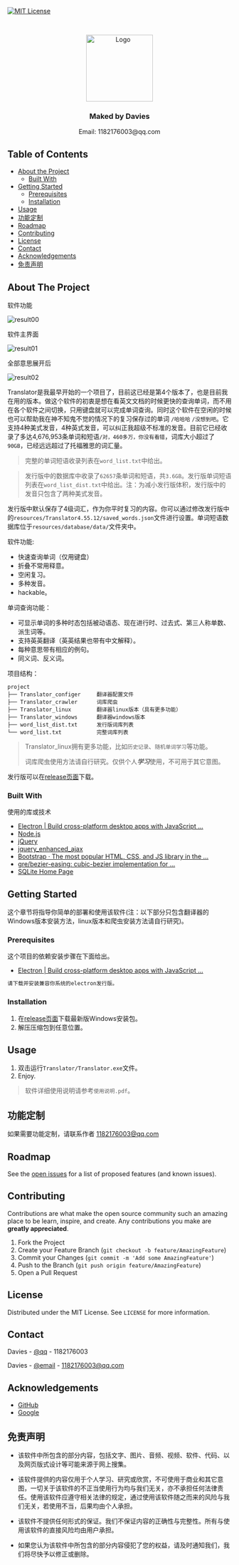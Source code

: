 
[![MIT License][license-shield]][license-url]



<br />
<p align="center">
  <a href="https://github.com/DaviesGit">
    <img src="readme_images/Ideal_Logo_Davies.ico" alt="Logo" width="150">
  </a>

  <h3 align="center">Maked by Davies</h3>

  <p align="center">
    Email: 1182176003@qq.com
<!--     <br />
    <a href="https://github.com/DaviesGit"><strong>Explore the docs »</strong></a>
    <br />
    <br />
    <a href="javascript:void(0)">View Demo</a>
    ·
    <a href="javascript:void(0)">Report Bug</a>
    ·
    <a href="javascript:void(0)">Request Feature</a> -->
  </p>
</p>



<!-- TABLE OF CONTENTS -->
## Table of Contents

* [About the Project](#about-the-project)
  * [Built With](#built-with)
* [Getting Started](#getting-started)
  * [Prerequisites](#prerequisites)
  * [Installation](#installation)
* [Usage](#usage)
* [功能定制](#功能定制)
* [Roadmap](#roadmap)
* [Contributing](#contributing)
* [License](#license)
* [Contact](#contact)
* [Acknowledgements](#acknowledgements)
* [免责声明](#免责声明)


<!-- ABOUT THE PROJECT -->
## About The Project

软件功能

![result00](readme_images/result00.png)

软件主界面

![result01](readme_images/result01.png)

全部意思展开后

![result02](readme_images/result02.png)

Translator是我最早开始的一个项目了，目前这已经是第4个版本了，也是目前我在用的版本。做这个软件的初衷是想在看英文文档的时候更快的查询单词，而不用在各个软件之间切换，只用键盘就可以完成单词查询。同时这个软件在空闲的时候也可以帮助我在神不知鬼不觉的情况下的复习保存过的单词 `/哈哈哈` `/没想到吧`。它支持4种美式发音，4种英式发音，可以纠正我超级不标准的发音。目前它已经收录了多达4,676,953条单词和短语`/对，460多万，你没有看错`，词库大小超过了`90GB`，已经远远超过了托福雅思的词汇量。

> 完整的单词短语收录列表在`word_list.txt`中给出。

> 发行版中的数据库中收录了`62657`条单词和短语，共`3.6GB`。发行版单词短语列表在`word_list_dist.txt`中给出。注：为减小发行版体积，发行版中的发音只包含了两种美式发音。

发行版中默认保存了4级词汇，作为你平时复习的内容。你可以通过修改发行版中的`resources/Translator4.55.12/saved_words.json`文件进行设置。单词短语数据库位于`resources/database/data/`文件夹中。

软件功能:

* 快速查询单词（仅用键盘）
* 折叠不常用释意。
* 空闲复习。
* 多种发音。
* hackable。



单词查询功能：

* 可显示单词的多种时态包括被动语态、现在进行时、过去式、第三人称单数、派生词等。
* 支持英英翻译（英英结果也带有中文解释）。
* 每种意思带有相应的例句。
* 同义词、反义词。



项目结构：

```
project
├── Translator_configer     翻译器配置文件
├── Translator_crawler      词库爬虫
├── Translator_linux        翻译器linux版本（具有更多功能）
├── Translator_windows      翻译器windows版本
├── word_list_dist.txt      发行版词库列表
└── word_list.txt           完整词库列表
```

> Translator_linux拥有更多功能，比如`历史记录`、`随机单词学习`等功能。
>
>  词库爬虫使用方法请自行研究。仅供个人***学习***使用，不可用于其它意图。



发行版可以在[release页面]()下载。

### Built With
使用的库或技术
* [Electron | Build cross-platform desktop apps with JavaScript ...](https://www.electronjs.org/)
* [Node.js](https://nodejs.org/)
* [jQuery](https://jquery.com/)
*  [jquery_enhanced_ajax](https://github.com/DaviesGit/jquery_enhanced_ajax)
*  [Bootstrap · The most popular HTML, CSS, and JS library in the ...](https://getbootstrap.com/)
*  [gre/bezier-easing: cubic-bezier implementation for ...](https://github.com/gre/bezier-easing)
*  [SQLite Home Page](https://www.sqlite.org/)



<!-- GETTING STARTED -->

## Getting Started

这个章节将指导你简单的部署和使用该软件(注：以下部分只包含翻译器的Windows版本安装方法，linux版本和爬虫安装方法请自行研究)。

### Prerequisites

这个项目的依赖安装步骤在下面给出。
* [Electron | Build cross-platform desktop apps with JavaScript ...](https://www.electronjs.org/)
```sh
请下载并安装兼容你系统的electron发行版。
```

### Installation

1. 在[release页面]()下载最新版Windows安装包。
2. 解压压缩包到任意位置。



<!-- USAGE EXAMPLES -->
## Usage

1. 双击运行`Translator/Translator.exe`文件。
2. Enjoy.

> 软件详细使用说明请参考`使用说明.pdf`。


## 功能定制

如果需要功能定制，请联系作者 [1182176003@qq.com](1182176003@qq.com)



<!-- ROADMAP -->

## Roadmap

See the [open issues](https://example.com) for a list of proposed features (and known issues).



<!-- CONTRIBUTING -->
## Contributing

Contributions are what make the open source community such an amazing place to be learn, inspire, and create. Any contributions you make are **greatly appreciated**.

1. Fork the Project
2. Create your Feature Branch (`git checkout -b feature/AmazingFeature`)
3. Commit your Changes (`git commit -m 'Add some AmazingFeature'`)
4. Push to the Branch (`git push origin feature/AmazingFeature`)
5. Open a Pull Request



<!-- LICENSE -->
## License

Distributed under the MIT License. See `LICENSE` for more information.



<!-- CONTACT -->
## Contact

Davies - [@qq](1182176003) - 1182176003

Davies - [@email](1182176003@qq.com) - 1182176003@qq.com



<!-- ACKNOWLEDGEMENTS -->
## Acknowledgements
* [GitHub](https://github.com/)
* [Google](https://www.google.com/)



## 免责声明
* 该软件中所包含的部分内容，包括文字、图片、音频、视频、软件、代码、以及网页版式设计等可能来源于网上搜集。

* 该软件提供的内容仅用于个人学习、研究或欣赏，不可使用于商业和其它意图，一切关于该软件的不正当使用行为均与我们无关，亦不承担任何法律责任。使用该软件应遵守相关法律的规定，通过使用该软件随之而来的风险与我们无关，若使用不当，后果均由个人承担。

* 该软件不提供任何形式的保证。我们不保证内容的正确性与完整性。所有与使用该软件的直接风险均由用户承担。

* 如果您认为该软件中所包含的部分内容侵犯了您的权益，请及时通知我们，我们将尽快予以修正或删除。


<!-- MARKDOWN LINKS & IMAGES -->
<!-- https://www.markdownguide.org/basic-syntax/#reference-style-links -->

[license-shield]: readme_images/MIT_license.svg
[license-url]: https://opensource.org/licenses/MIT

[product-screenshot]: readme_images/screenshot.png
